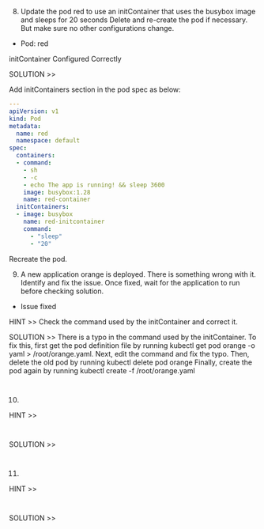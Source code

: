 
8. Update the pod red to use an initContainer that uses the busybox image and sleeps for 20 seconds
Delete and re-create the pod if necessary. But make sure no other configurations change.


- Pod: red

initContainer Configured Correctly

SOLUTION >> 

Add initContainers section in the pod spec as below:
```yaml
---
apiVersion: v1
kind: Pod
metadata:
  name: red
  namespace: default
spec:
  containers:
  - command:
    - sh
    - -c
    - echo The app is running! && sleep 3600
    image: busybox:1.28
    name: red-container
  initContainers:
  - image: busybox
    name: red-initcontainer
    command: 
      - "sleep"
      - "20"
```
Recreate the pod.

9. A new application orange is deployed. There is something wrong with it. Identify and fix the issue.
Once fixed, wait for the application to run before checking solution.

- Issue fixed

HINT >> Check the command used by the initContainer and correct it.

SOLUTION >> There is a typo in the command used by the initContainer. To fix this, first get the pod definition file by running kubectl get pod orange -o yaml > /root/orange.yaml.
Next, edit the command and fix the typo.
Then, delete the old pod by running kubectl delete pod orange
Finally, create the pod again by running kubectl create -f /root/orange.yaml


```bash
```

```yaml

```

10. 

HINT >> 
```bash
```

```yaml

```
SOLUTION >> 
```bash
```

```yaml

```

11. 

HINT >> 
```bash
```

```yaml

```
SOLUTION >> 
```bash
```

```yaml

```
